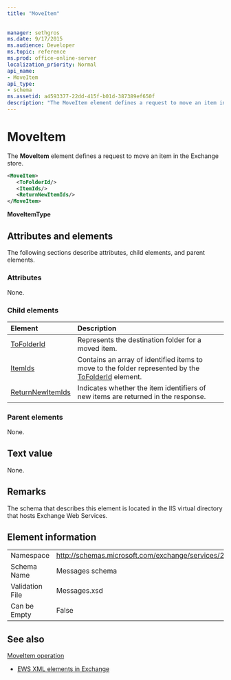 ```yaml
---
title: "MoveItem"
 
 
manager: sethgros
ms.date: 9/17/2015
ms.audience: Developer
ms.topic: reference
ms.prod: office-online-server
localization_priority: Normal
api_name:
- MoveItem
api_type:
- schema
ms.assetid: a4593377-22dd-415f-b01d-387389ef650f
description: "The MoveItem element defines a request to move an item in the Exchange store."
---
```


# MoveItem

The **MoveItem** element defines a request to move an item in the Exchange store. 
  
```XML
<MoveItem>
   <ToFolderId/>
   <ItemIds/>
   <ReturnNewItemIds/>
</MoveItem>
```

 **MoveItemType**
## Attributes and elements

The following sections describe attributes, child elements, and parent elements.
  
### Attributes

None.
  
### Child elements

|**Element**|**Description**|
|:-----|:-----|
|[ToFolderId](tofolderid.md) <br/> |Represents the destination folder for a moved item.  <br/> |
|[ItemIds](itemids.md) <br/> |Contains an array of identified items to move to the folder represented by the [ToFolderId](tofolderid.md) element.  <br/> |
|[ReturnNewItemIds](returnnewitemids.md) <br/> |Indicates whether the item identifiers of new items are returned in the response.  <br/> |
   
### Parent elements

None.
  
## Text value

None.
  
## Remarks

The schema that describes this element is located in the IIS virtual directory that hosts Exchange Web Services.
  
## Element information

|||
|:-----|:-----|
|Namespace  <br/> |http://schemas.microsoft.com/exchange/services/2006/messages  <br/> |
|Schema Name  <br/> |Messages schema  <br/> |
|Validation File  <br/> |Messages.xsd  <br/> |
|Can be Empty  <br/> |False  <br/> |
   
## See also



[MoveItem operation](moveitem-operation.md)


- [EWS XML elements in Exchange](ews-xml-elements-in-exchange.md)

